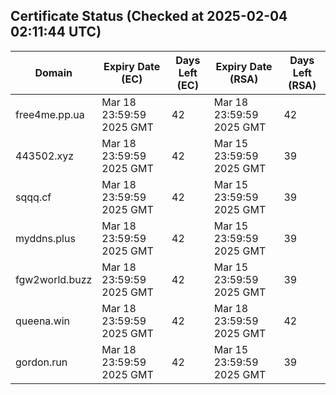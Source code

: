 ## Certificate Status (Checked at 2025-02-04 02:11:44 UTC)
| Domain | Expiry Date (EC) | Days Left (EC) | Expiry Date (RSA) | Days Left (RSA) |
|--------|-------------------|----------------|--------------------|--------------------|
| free4me.pp.ua | Mar 18 23:59:59 2025 GMT | 42 | Mar 18 23:59:59 2025 GMT | 42 |
| 443502.xyz | Mar 18 23:59:59 2025 GMT | 42 | Mar 15 23:59:59 2025 GMT | 39 |
| sqqq.cf | Mar 18 23:59:59 2025 GMT | 42 | Mar 15 23:59:59 2025 GMT | 39 |
| myddns.plus | Mar 18 23:59:59 2025 GMT | 42 | Mar 15 23:59:59 2025 GMT | 39 |
| fgw2world.buzz | Mar 18 23:59:59 2025 GMT | 42 | Mar 15 23:59:59 2025 GMT | 39 |
| queena.win | Mar 18 23:59:59 2025 GMT | 42 | Mar 18 23:59:59 2025 GMT | 42 |
| gordon.run | Mar 18 23:59:59 2025 GMT | 42 | Mar 15 23:59:59 2025 GMT | 39 |
